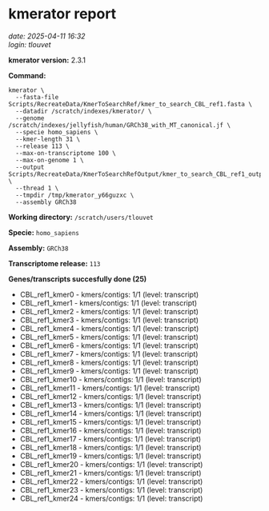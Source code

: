 # kmerator report
*date: 2025-04-11 16:32*  
*login: tlouvet*

**kmerator version:** 2.3.1

**Command:**

```
kmerator \
  --fasta-file Scripts/RecreateData/KmerToSearchRef/kmer_to_search_CBL_ref1.fasta \
  --datadir /scratch/indexes/kmerator/ \
  --genome /scratch/indexes/jellyfish/human/GRCh38_with_MT_canonical.jf \
  --specie homo_sapiens \
  --kmer-length 31 \
  --release 113 \
  --max-on-transcriptome 100 \
  --max-on-genome 1 \
  --output Scripts/RecreateData/KmerToSearchRefOutput/kmer_to_search_CBL_ref1_output \
  --thread 1 \
  --tmpdir /tmp/kmerator_y66guzxc \
  --assembly GRCh38
```

**Working directory:** `/scratch/users/tlouvet`

**Specie:** `homo_sapiens`

**Assembly:** `GRCh38`

**Transcriptome release:** `113`

**Genes/transcripts succesfully done (25)**

- CBL_ref1_kmer0 - kmers/contigs: 1/1 (level: transcript)
- CBL_ref1_kmer1 - kmers/contigs: 1/1 (level: transcript)
- CBL_ref1_kmer2 - kmers/contigs: 1/1 (level: transcript)
- CBL_ref1_kmer3 - kmers/contigs: 1/1 (level: transcript)
- CBL_ref1_kmer4 - kmers/contigs: 1/1 (level: transcript)
- CBL_ref1_kmer5 - kmers/contigs: 1/1 (level: transcript)
- CBL_ref1_kmer6 - kmers/contigs: 1/1 (level: transcript)
- CBL_ref1_kmer7 - kmers/contigs: 1/1 (level: transcript)
- CBL_ref1_kmer8 - kmers/contigs: 1/1 (level: transcript)
- CBL_ref1_kmer9 - kmers/contigs: 1/1 (level: transcript)
- CBL_ref1_kmer10 - kmers/contigs: 1/1 (level: transcript)
- CBL_ref1_kmer11 - kmers/contigs: 1/1 (level: transcript)
- CBL_ref1_kmer12 - kmers/contigs: 1/1 (level: transcript)
- CBL_ref1_kmer13 - kmers/contigs: 1/1 (level: transcript)
- CBL_ref1_kmer14 - kmers/contigs: 1/1 (level: transcript)
- CBL_ref1_kmer15 - kmers/contigs: 1/1 (level: transcript)
- CBL_ref1_kmer16 - kmers/contigs: 1/1 (level: transcript)
- CBL_ref1_kmer17 - kmers/contigs: 1/1 (level: transcript)
- CBL_ref1_kmer18 - kmers/contigs: 1/1 (level: transcript)
- CBL_ref1_kmer19 - kmers/contigs: 1/1 (level: transcript)
- CBL_ref1_kmer20 - kmers/contigs: 1/1 (level: transcript)
- CBL_ref1_kmer21 - kmers/contigs: 1/1 (level: transcript)
- CBL_ref1_kmer22 - kmers/contigs: 1/1 (level: transcript)
- CBL_ref1_kmer23 - kmers/contigs: 1/1 (level: transcript)
- CBL_ref1_kmer24 - kmers/contigs: 1/1 (level: transcript)
